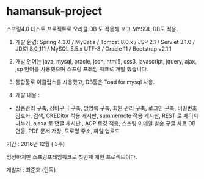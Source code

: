 
# hamansuk-project

스프링4.0 테스트 프로젝트로 오라클  DB 도 적용해 보고 MYSQL DB도 적용.

1. 개발 환경:
 Spring 4.3.0 /  MyBatis / Tomcat 8.0.x / JSP 2.1 / Servlet 3.1.0 / JDK1.8.0_111 
  / MySQL 5.5.x UTF-8 / Oracle 11 / Bootstrap v2.1.1
 
2. 개발 언어는 java,  mysql, oracle,  json, html5, css3, javascript, jquery, ajax, jsp 언어를 사용했으며 스프링 프레임 워크로 개발 했습니다.
 
3. 통합툴로 이클립스를 사용했고, DB툴은 Toad for mysql 사용. 
 
4. 개발 내용 :
 - 상품관리 구축, 장바구니 구축,  방명록 구축, 회원 관리 구축, 로그인  구축, 비밀번호  암호화,  검색,  CKEDitor 적용 게시판, summernote 적용 게시판, 
REST 로 페이지 나누기, ajaxa 로 댓글 게시판 , AOP 로깅 적용,  스프링 이메일 발송
구글 차트 DB 연동, PDF 문서 저장, 도로명 주소, 파일 업로드
 
기간 :  2016년 12월 ( 3주)

엉성하지만 스프링프레임워크로 첫번째 개인 프로젝트이다.

 
개발자 : 최준호 (단독)
